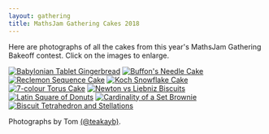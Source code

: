 ```yaml
---
layout: gathering
title: MathsJam Gathering Cakes 2018
---
```

	
Here are photographs of all the cakes from this year's MathsJam Gathering Bakeoff contest. Click on the images to enlarge.

[![Babylonian Tablet Gingerbread](https://mathsjam.com/gathering/uk/archive/2018/cakes/mjcake2018_1.jpg)](https://mathsjam.com/gathering/uk/archive/2018/cakes/mjcake2018_1lg.jpg)
[![Buffon's Needle Cake](https://mathsjam.com/gathering/uk/archive/2018/cakes/mjcake2018_2.jpg)](https://mathsjam.com/gathering/uk/archive/2018/cakes/mjcake2018_2lg.jpg)
[![Reclemon Sequence Cake](https://mathsjam.com/gathering/uk/archive/2018/cakes/mjcake2018_3.jpg)](https://mathsjam.com/gathering/uk/archive/2018/cakes/mjcake2018_3lg.jpg)
[![Koch Snowflake Cake](https://mathsjam.com/gathering/uk/archive/2018/cakes/mjcake2018_4.jpg)](https://mathsjam.com/gathering/uk/archive/2018/cakes/mjcake2018_4lg.jpg)
[![7-colour Torus Cake](https://mathsjam.com/gathering/uk/archive/2018/cakes/mjcake2018_5.jpg)](https://mathsjam.com/gathering/uk/archive/2018/cakes/mjcake2018_5lg.jpg)
[![Newton vs Liebniz Biscuits](https://mathsjam.com/gathering/uk/archive/2018/cakes/mjcake2018_6.jpg)](https://mathsjam.com/gathering/uk/archive/2018/cakes/mjcake2018_6lg.jpg)
[![Latin Square of Donuts](https://mathsjam.com/gathering/uk/archive/2018/cakes/mjcake2018_7.jpg)](https://mathsjam.com/gathering/uk/archive/2018/cakes/mjcake2018_7lg.jpg)
[![Cardinality of a Set Brownie](https://mathsjam.com/gathering/uk/archive/2018/cakes/mjcake2018_8.jpg)](https://mathsjam.com/gathering/uk/archive/2018/cakes/mjcake2018_8lg.jpg)
[![Biscuit Tetrahedron and Stellations](https://mathsjam.com/gathering/uk/archive/2018/cakes/mjcake2018_9.jpg)](https://mathsjam.com/gathering/uk/archive/2018/cakes/mjcake2018_9lg.jpg)

Photographs by Tom [(@teakayb)](http://twitter.com/teakayb).
